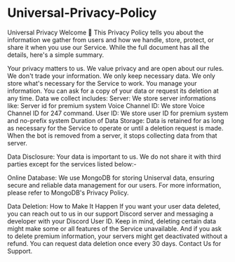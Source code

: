 # Universal-Privacy-Policy
Universal Privacy Welcome 👋 This Privacy Policy tells you about the information we gather from users and how we handle, store, protect, or share it when you use our Service. While the full document has all the details, here's a simple summary.

Your privacy matters to us. We value privacy and are open about our rules. We don't trade your information. We only keep necessary data. We only store what's necessary for the Service to work. You manage your information. You can ask for a copy of your data or request its deletion at any time. Data we collect includes: Server: We store server informations like: Server id for premium system Voice Channel ID: We store Voice Channel ID for 247 command. User ID: We store user ID for premium system and no-prefix system Duration of Data Storage: Data is retained for as long as necessary for the Service to operate or until a deletion request is made. When the bot is removed from a server, it stops collecting data from that server.

Data Disclosure: Your data is important to us. We do not share it with third parties except for the services listed below:-

Online Database: We use MongoDB for storing Uniserval data, ensuring secure and reliable data management for our users. For more information, please refer to MongoDB's Privacy Policy.

Data Deletion: How to Make It Happen If you want your user data deleted, you can reach out to us in our support Discord server and messaging a developer with your Discord User ID. Keep in mind, deleting certain data might make some or all features of the Service unavailable. And if you ask to delete premium information, your servers might get deactivated without a refund. You can request data deletion once every 30 days. Contact Us for Support.
